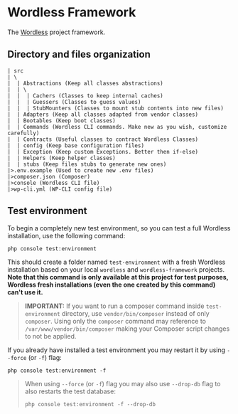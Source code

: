 # Wordless Framework

The [Wordless](https://github.com/thbighead/Wordless) project framework.

## Directory and files organization

```
| src
| \
|  | Abstractions (Keep all classes abstractions)
|  | \
|  |  | Cachers (Classes to keep internal caches)
|  |  | Guessers (Classes to guess values)
|  |  | StubMounters (Classes to mount stub contents into new files)
|  | Adapters (Keep all classes adapted from vendor classes)
|  | Bootables (Keep boot classes)
|  | Commands (Wordless CLI commands. Make new as you wish, customize carefully)
|  | Contracts (Useful classes to contract Wordless Classes)
|  | config (Keep base configuration files)
|  | Exception (Keep custom Exceptions. Better then if-else)
|  | Helpers (Keep helper classes)
|  | stubs (Keep files stubs to generate new ones)
|>.env.example (Used to create new .env files)
|>composer.json (Composer)
|>console (Wordless CLI file)
|>wp-cli.yml (WP-CLI config file)
```

## Test environment

To begin a completely new test environment, so you can test a full Wordless installation, use the following command:

```shell
php console test:environment
```

This should create a folder named `test-environment` with a fresh Wordless installation based on your local `wordless`
and `wordless-framework` projects. **Note that this command is only available at this project for test purposes,
Wordless fresh installations (even the one created by this command) can't use it.**

> **IMPORTANT:** If you want to run a composer command inside `test-environment` directory, use `vendor/bin/composer`
> instead of only `composer`. Using only the `composer` command may reference to `/var/www/vendor/bin/composer` making
> your Composer script changes to not be applied.

If you already have installed a test environment you may restart it by using `--force` (or `-f`) flag:

```shell
php console test:environment -f
```

> When using `--force` (or `-f`) flag you may also use `--drop-db` flag to also restarts the test database:
> ```shell
> php console test:environment -f --drop-db
> ```
